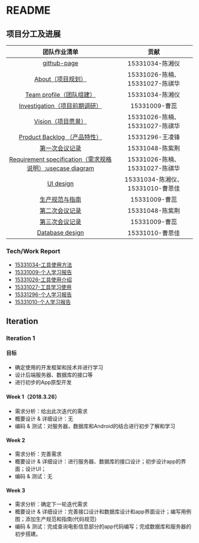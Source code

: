 # README
## 项目分工及进展

|                  团队作业清单                  |            贡献             |
| :--------------------------------------: | :-----------------------: |
| [github-page](https://dramatictickets.github.io/) |       15331034-陈湘仪        |
| [About（项目规划）](https://github.com/dramaticTickets/dramatic-tickets/blob/master/ABOUT.md) | 15331026-陈楠、15331027-陈祺华  |
| [Team profile（团队组建）](https://github.com/dramaticTickets/dramatic-tickets/blob/master/documents/1_responsibility_assignment.md) |       15331034-陈湘仪        |
| [ Investigation（项目前期调研）](https://github.com/dramaticTickets/dramatic-tickets/blob/master/documents/3_Product_survey_report.md) |        15331009-曹蕊        |
| [ Vision（项目愿景）](https://github.com/dramaticTickets/dramatic-tickets/blob/master/documents/4_vision.md) | 15331026-陈楠、15331027-陈祺华  |
| [ Product Backlog （产品特性）](https://github.com/dramaticTickets/dramatic-tickets/blob/master/documents/5_product_backlog_initial.md) |       15331296-王凌锋        |
| [第一次会议记录](https://github.com/dramaticTickets/dramatic-tickets/blob/master/documents/2_meet_recordings.md) |       15331048-陈紫荆        |
| [ Requirement specification（需求规格说明）:usecase diagram](https://github.com/dramaticTickets/dramatic-tickets/blob/master/documents/8_use_case.md) | 15331026-陈楠、15331027-陈祺华  |
| [UI design](https://github.com/dramaticTickets/dramatic-tickets/blob/master/documents/7_Design.md) | 15331034-陈湘仪、15331010-曹思佳 |
| [生产规范与指南](https://github.com/dramaticTickets/dramatic-tickets/blob/master/documents/9_code_style.md) |        15331009-曹蕊        |
| [第二次会议记录](https://github.com/dramaticTickets/dramatic-tickets/blob/master/documents/2_meet_recordings.md) |       15331048-陈紫荆        |
| [第三次会议记录](https://github.com/dramaticTickets/dramatic-tickets/blob/master/documents/2_meet_recordings.md) |       15331009-曹蕊        |
| [Database design](https://raw.githubusercontent.com/dramaticTickets/dramatic-tickets/master/pictures/小组作业ER建模.png) |       15331010-曹思佳        |

### Tech/Work Report

- [15331034-工具使用方法](https://chenxy296.github.io/week%203/2018/04/15/工具使用方法.html)
- [15331009-个人学习报告](https://zichang06.github.io/2018/04/14/UMLlearningReport/)
- [15331026-工具使用介绍](https://github.com/dramaticTickets/dramatic-tickets/blob/master/documents/Tech_Work_Report/15331026_%E9%99%88%E6%A5%A0_%E5%B7%A5%E5%85%B7%E4%BD%BF%E7%94%A8%E4%BB%8B%E7%BB%8D.md)
- [15331027-工具学习使用](https://github.com/dramaticTickets/dramatic-tickets/blob/master/documents/Tech_Work_Report/15331027_%E9%99%88%E7%A5%BA%E5%8D%8E_%E5%B7%A5%E5%85%B7%E4%BD%BF%E7%94%A8%E6%96%B9%E6%B3%95.md)
- [15331296-个人学习报告](https://github.com/dramaticTickets/dramatic-tickets/blob/master/documents/Tech_Work_Report/15331296_%E7%8E%8B%E5%87%8C%E9%94%8B_%E6%8A%80%E6%9C%AF%E5%AD%A6%E4%B9%A0%E6%8A%A5%E5%91%8A.md)
- [15331010-个人学习报告](https://cicicigar.github.io/2018/04/14/SpringMVC学习报告/)



## Iteration

### Iteration 1

#### 目标

- 确定使用的开发框架和技术并进行学习
- 设计后端服务器、数据库的接口等
- 进行初步的App原型开发

#### Week 1（2018.3.26）

- 需求分析：给出此次迭代的需求
- 概要设计 & 详细设计：无
- 编码 & 测试：对服务器，数据库和Android的结合进行初步了解和学习

#### Week 2

- 需求分析：完善需求
- 概要设计 & 详细设计：进行服务器、数据库的接口设计；初步设计app的界面；设计UI；
- 编码 & 测试：无

#### Week 3

- 需求分析：确定下一轮迭代需求
- 概要设计 & 详细设计：完善接口设计和数据库设计和app界面设计；编写用例图；添加生产规范和指南(代码规范)
- 编码 & 测试：完成查询电影信息部分的app代码编写；完成数据库和服务器的初步搭建。
